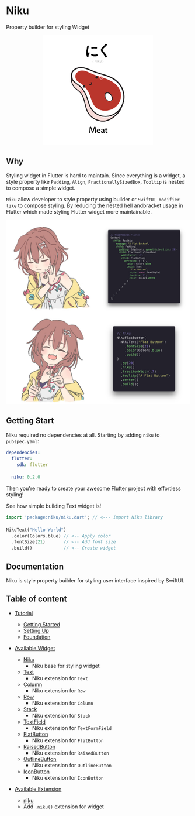 # Niku
Property builder for styling Widget

<p align="center">
  <img src="https://raw.githubusercontent.com/saltyaom/niku/main/doc/images/niku.png" alt="Niku" width="300" />
</p>

## Why
Styling widget in Flutter is hard to maintain. 
Since everything is a widget, a style property like `Padding`, `Align`, `FractionallySizedBox`, `Tooltip` is nested to compose a simple widget.

`Niku` allow developer to style property using builder or `SwiftUI modifier like` to compose styling.
By reducing the nested hell andbracket usage in Flutter which made styling Flutter widget more maintainable.

<p align="center">
  <img src="https://raw.githubusercontent.com/saltyaom/niku/main/doc/images/korone-drake-format.jpg" alt="Comparison" />
</p>

## Getting Start
Niku required no dependencies at all.
Starting by adding `niku` to `pubspec.yaml`:
```yaml
dependencies:
  flutter:
    sdk: flutter

  niku: 0.2.0
```

Then you're ready to create your awesome Flutter project with effortless styling!

See how simple building Text widget is!
```dart
import 'package:niku/niku.dart'; // <--- Import Niku library

NikuText("Hello World")
  .color(Colors.blue) // <-- Apply color
  .fontSize(21)       // <-- Add font size
  .build()            // <-- Create widget
```
## Documentation
Niku is style property builder for styling user interface inspired by SwiftUI.

## Table of content
- [Tutorial](https://github.com/saltyaom/niku/blob/main/doc/tutorial/README.md)
  - [Getting Started](https://github.com/saltyaom/niku/blob/main/doc/tutorial/getting-started.md)
  - [Setting Up](https://github.com/saltyaom/niku/blob/main/doc/tutorial/setting-up.md)
  - [Foundation](https://github.com/saltyaom/niku/blob/main/doc/tutorial/foundation.md)
- [Available Widget](https://github.com/saltyaom/niku/blob/main/doc/widget/README.md)
  - [Niku](https://github.com/saltyaom/niku/blob/main/doc/widget/base.md)
    - Niku base for styling widget
  - [Text](https://github.com/saltyaom/niku/blob/main/doc/widget/text.md)
    - Niku extension for `Text`
  - [Column](https://github.com/saltyaom/niku/blob/main/doc/widget/column.md)
    - Niku extension for `Row`
  - [Row](https://github.com/saltyaom/niku/blob/main/doc/widget/row.md)
    - Niku extension for `Column`
  - [Stack](https://github.com/saltyaom/niku/blob/main/doc/widget/stack.md)
    - Niku extension for `Stack`  
  - [TextField](https://github.com/saltyaom/niku/blob/main/doc/widget/textfield.md)
    - Niku extension for `TextFormField`
  - [FlatButton](https://github.com/saltyaom/niku/blob/main/doc/widget/flatButton.md)
    - Niku extension for `FlatButton`
  - [RaisedButton](https://github.com/saltyaom/niku/blob/main/doc/widget/raisedButton.md)
    - Niku extension for `RaisedButton`
  - [OutlineButton](https://github.com/saltyaom/niku/blob/main/doc/widget/outlineButton.md)
    - Niku extension for `OutlineButton`
  - [IconButton](https://github.com/saltyaom/niku/blob/main/doc/widget/iconButton.md)
    - Niku extension for `IconButton`

- [Available Extension](https://github.com/saltyaom/niku/blob/main/doc/extension/README.md)
  - [niku](https://github.com/saltyaom/niku/blob/main/doc/extension/niku.md)
   - Add `.niku()` extension for widget